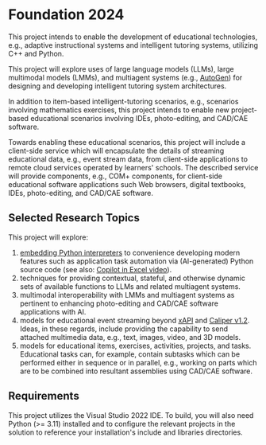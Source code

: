 # Foundation 2024

This project intends to enable the development of educational technologies, e.g., adaptive instructional systems and intelligent tutoring systems, utilizing C++ and Python.

This project will explore uses of large language models (LLMs), large multimodal models (LMMs), and multiagent systems (e.g., [AutoGen](https://github.com/microsoft/autogen)) for designing and developing intelligent tutoring system architectures.

In addition to item-based intelligent-tutoring scenarios, e.g., scenarios involving mathematics exercises, this project intends to enable new project-based educational scenarios involving IDEs, photo-editing, and CAD/CAE software.

Towards enabling these educational scenarios, this project will include a client-side service which will encapsulate the details of streaming educational data, e.g., event stream data, from client-side applications to remote cloud services operated by learners' schools. The described service will provide components, e.g., COM+ components, for client-side educational software applications such Web browsers, digital textbooks, IDEs, photo-editing, and CAD/CAE software.

## Selected Research Topics

This project will explore:
1. [embedding Python interpreters](https://docs.python.org/3/c-api/) to convenience developing modern features such as application task automation via (AI-generated) Python source code (see also: [Copilot in Excel video](https://www.youtube.com/watch?v=vGI6VLr8L5w)).
2. techniques for providing contextual, stateful, and otherwise dynamic sets of available functions to LLMs and related multiagent systems.
3. multimodal interoperability with LMMs and multiagent systems as pertinent to enhancing photo-editing and CAD/CAE software applications with AI.
4. models for educational event streaming beyond [xAPI](https://xapi.com/) and [Caliper v1.2](https://www.imsglobal.org/activity/caliper). Ideas, in these regards, include providing the capability to send attached multimedia data, e.g., text, images, video, and 3D models.
5. models for educational items, exercises, activities, projects, and tasks. Educational tasks can, for example, contain subtasks which can be performed either in sequence or in parallel, e.g., working on parts which are to be combined into resultant assemblies using CAD/CAE software.

## Requirements

This project utilizes the Visual Studio 2022 IDE. To build, you will also need Python (>= 3.11) installed and to configure the relevant projects in the solution to reference your installation's include and libraries directories.
